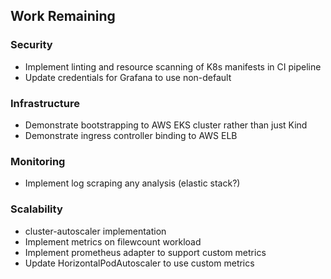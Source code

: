 ## Work Remaining

### Security

- Implement linting and resource scanning of K8s manifests in CI pipeline
- Update credentials for Grafana to use non-default

### Infrastructure

- Demonstrate bootstrapping to AWS EKS cluster rather than just Kind
- Demonstrate ingress controller binding to AWS ELB

### Monitoring

- Implement log scraping any analysis (elastic stack?)

### Scalability

- cluster-autoscaler implementation
- Implement metrics on filewcount workload
- Implement prometheus adapter to support custom metrics
- Update HorizontalPodAutoscaler to use custom metrics
